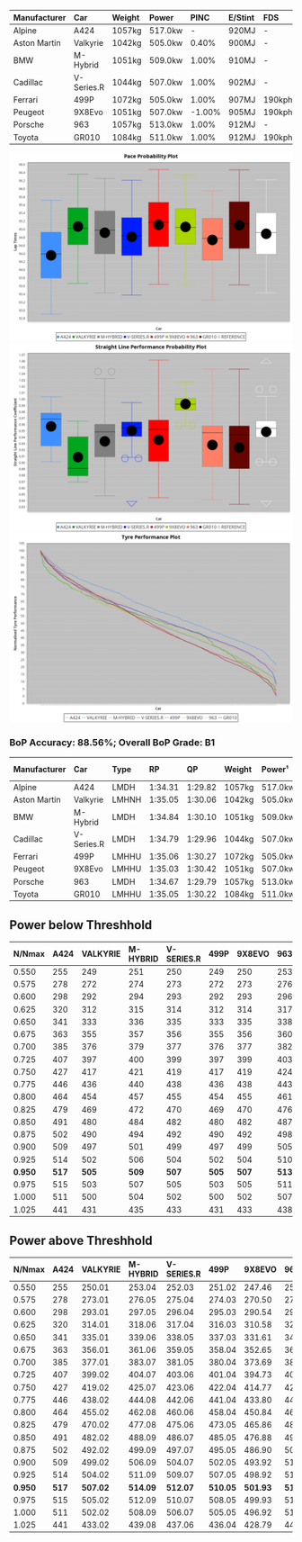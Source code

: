 | Manufacturer | Car        | Weight | Power   | PINC    | E/Stint | FDS     |
|:-|:-|:-|:-|:-|:-|:-|
| Alpine       | A424       | 1057kg | 517.0kw |    -    | 920MJ   |    -    |
| Aston Martin | Valkyrie   | 1042kg | 505.0kw | 0.40%   | 900MJ   |    -    |
| BMW          | M-Hybrid   | 1051kg | 509.0kw | 1.00%   | 910MJ   |    -    |
| Cadillac     | V-Series.R | 1044kg | 507.0kw | 1.00%   | 902MJ   |    -    |
| Ferrari      | 499P       | 1072kg | 505.0kw | 1.00%   | 907MJ   | 190kph  |
| Peugeot      | 9X8Evo     | 1051kg | 507.0kw | -1.00%  | 905MJ   | 190kph  |
| Porsche      | 963        | 1057kg | 513.0kw | 1.00%   | 912MJ   |    -    |
| Toyota       | GR010      | 1084kg | 511.0kw | 1.00%   | 912MJ   | 190kph  |

![PACECHART](./IMG/ACOMETHOD.png)
![STRAIGHTLINEPERFORMANCECHART](./IMG/ACOMETHOD_sp.png)
![TYREPERFORMANCECHART](./IMG/ACOMETHOD_tw.png)

### BoP Accuracy: 88.56%; Overall BoP Grade: B1
| Manufacturer | Car        | Type  | RP      | QP      | Weight | Power¹  | Threshhold | PINC    | Power²   | E/Stint | AVG Vmax  | FDS     | RDLC | L/Stint | BOP-Grade | Model Accuracy | Model Points | Match%  | SimDiff |
|:-|:-|:-|:-|:-|:-|:-|:-|:-|:-|:-|:-|:-|:-|:-|:-|:-|:-|:-|:-|
| Alpine       | A424       | LMDH  | 1:34.31 | 1:29.82 | 1057kg | 517.0kw | 210.0kph   |    -    | 517.00kw |  920MJ  | 306.37kph |    -    | 1.01 | 37      | -C2       | 97.47%         | 1810         | 71.62%  | -0.10   |
| Aston Martin | Valkyrie   | LMHNH | 1:35.05 | 1:30.06 | 1042kg | 505.0kw | 210.0kph   | 0.40%   | 507.00kw |  900MJ  | 296.79kph |    -    | 1.03 | 37      | +C1       | 100.00%        | 466          | 78.14%  | -0.13   |
| BMW          | M-Hybrid   | LMDH  | 1:34.84 | 1:30.10 | 1051kg | 509.0kw | 210.0kph   | 1.00%   | 514.10kw |  910MJ  | 301.79kph |    -    | 1.02 | 37      | ~A1       | 100.00%        | 3339         | 100.00% | +0.16   |
| Cadillac     | V-Series.R | LMDH  | 1:34.79 | 1:29.96 | 1044kg | 507.0kw | 210.0kph   | 1.00%   | 512.10kw |  902MJ  | 302.70kph |    -    | 1.03 | 37      | ~A1       | 99.00%         | 6039         | 97.53%  | +0.06   |
| Ferrari      | 499P       | LMHHU | 1:35.06 | 1:30.27 | 1072kg | 505.0kw | 210.0kph   | 1.00%   | 510.10kw |  907MJ  | 300.10kph | 190kph  | 1.03 | 37      | +A2       | 99.56%         | 7418         | 93.41%  | -0.19   |
| Peugeot      | 9X8Evo     | LMHHU | 1:35.03 | 1:30.42 | 1051kg | 507.0kw | 210.0kph   | -1.00%  | 501.90kw |  905MJ  | 310.18kph | 190kph  | 1.01 | 37      | +A2       | 100.00%        | 1889         | 92.77%  | -0.07   |
| Porsche      | 963        | LMDH  | 1:34.67 | 1:29.79 | 1057kg | 513.0kw | 210.0kph   | 1.00%   | 518.10kw |  912MJ  | 300.29kph |    -    | 1.02 | 37      | -B1       | 100.00%        | 14574        | 87.49%  | +0.29   |
| Toyota       | GR010      | LMHHU | 1:35.05 | 1:30.22 | 1084kg | 511.0kw | 210.0kph   | 1.00%   | 516.10kw |  912MJ  | 298.06kph | 190kph  | 1.02 | 37      | +B1       | 97.78%         | 5323         | 87.50%  | -0.03   |

## Power below Threshhold
| N/Nmax    | A424    | VALKYRIE | M-HYBRID | V-SERIES.R | 499P    | 9X8EVO  | 963     | GR010   |
|:-|:-|:-|:-|:-|:-|:-|:-|:-|
|  0.550    |  255    |  249     |  251     |  250       |  249    |  250    |  253    |  252    |
|  0.575    |  278    |  272     |  274     |  273       |  272    |  273    |  276    |  275    |
|  0.600    |  298    |  292     |  294     |  293       |  292    |  293    |  296    |  295    |
|  0.625    |  320    |  312     |  315     |  314       |  312    |  314    |  317    |  316    |
|  0.650    |  341    |  333     |  336     |  335       |  333    |  335    |  338    |  337    |
|  0.675    |  363    |  355     |  357     |  356       |  355    |  356    |  360    |  359    |
|  0.700    |  385    |  376     |  379     |  377       |  376    |  377    |  382    |  380    |
|  0.725    |  407    |  397     |  400     |  399       |  397    |  399    |  403    |  402    |
|  0.750    |  427    |  417     |  421     |  419       |  417    |  419    |  424    |  422    |
|  0.775    |  446    |  436     |  440     |  438       |  436    |  438    |  443    |  441    |
|  0.800    |  464    |  454     |  457     |  455       |  454    |  455    |  461    |  459    |
|  0.825    |  479    |  469     |  472     |  470       |  469    |  470    |  476    |  474    |
|  0.850    |  491    |  480     |  484     |  482       |  480    |  482    |  487    |  485    |
|  0.875    |  502    |  490     |  494     |  492       |  490    |  492    |  498    |  496    |
|  0.900    |  509    |  497     |  501     |  499       |  497    |  499    |  505    |  503    |
|  0.925    |  514    |  502     |  506     |  504       |  502    |  504    |  510    |  508    |
| **0.950** | **517** | **505**  | **509**  | **507**    | **505** | **507** | **513** | **511** |
|  0.975    |  515    |  503     |  507     |  505       |  503    |  505    |  511    |  509    |
|  1.000    |  511    |  500     |  504     |  502       |  500    |  502    |  507    |  505    |
|  1.025    |  441    |  431     |  435     |  433       |  431    |  433    |  438    |  436    |

## Power above Threshhold
| N/Nmax    | A424    | VALKYRIE   | M-HYBRID   | V-SERIES.R | 499P       | 9X8EVO     | 963        | GR010      |
|:-|:-|:-|:-|:-|:-|:-|:-|:-|
|  0.550    |  255    |  250.01    |  253.04    |  252.03    |  251.02    |  247.46    |  255.06    |  254.05    |
|  0.575    |  278    |  273.01    |  276.05    |  275.04    |  274.03    |  270.50    |  278.07    |  277.06    |
|  0.600    |  298    |  293.01    |  297.05    |  296.04    |  295.03    |  290.54    |  299.08    |  298.06    |
|  0.625    |  320    |  314.01    |  318.06    |  317.04    |  316.03    |  310.58    |  321.08    |  319.07    |
|  0.650    |  341    |  335.01    |  339.06    |  338.05    |  337.03    |  331.61    |  342.09    |  340.07    |
|  0.675    |  363    |  356.01    |  361.06    |  359.05    |  358.04    |  352.65    |  364.09    |  362.08    |
|  0.700    |  385    |  377.01    |  383.07    |  381.05    |  380.04    |  373.69    |  386.10    |  384.08    |
|  0.725    |  407    |  399.02    |  404.07    |  403.06    |  401.04    |  394.73    |  407.10    |  406.09    |
|  0.750    |  427    |  419.02    |  425.07    |  423.06    |  422.04    |  414.77    |  428.11    |  427.09    |
|  0.775    |  446    |  438.02    |  444.08    |  442.06    |  441.04    |  433.80    |  447.11    |  446.10    |
|  0.800    |  464    |  455.02    |  462.08    |  460.06    |  458.04    |  450.84    |  465.12    |  463.10    |
|  0.825    |  479    |  470.02    |  477.08    |  475.06    |  473.05    |  465.86    |  480.12    |  478.10    |
|  0.850    |  491    |  482.02    |  488.09    |  486.07    |  485.05    |  476.88    |  492.12    |  490.10    |
|  0.875    |  502    |  492.02    |  499.09    |  497.07    |  495.05    |  486.90    |  503.13    |  501.11    |
|  0.900    |  509    |  499.02    |  506.09    |  504.07    |  502.05    |  493.92    |  510.13    |  508.11    |
|  0.925    |  514    |  504.02    |  511.09    |  509.07    |  507.05    |  498.92    |  515.13    |  513.11    |
| **0.950** | **517** | **507.02** | **514.09** | **512.07** | **510.05** | **501.93** | **518.13** | **516.11** |
|  0.975    |  515    |  505.02    |  512.09    |  510.07    |  508.05    |  499.93    |  516.13    |  514.11    |
|  1.000    |  511    |  502.02    |  508.09    |  506.07    |  505.05    |  496.92    |  512.13    |  510.11    |
|  1.025    |  441    |  433.02    |  439.08    |  437.06    |  436.04    |  428.79    |  442.11    |  441.09    |
